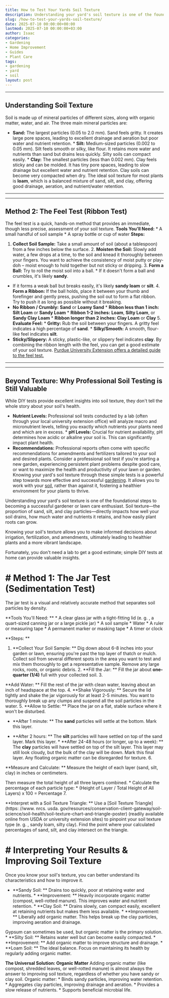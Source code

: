 ```yaml
---
title: How to Test Your Yards Soil Texture
description: Understanding your yard's soil texture is one of the foundational steps to becoming a successful gardener or lawn care enthusiast.
slug: /how-to-test-your-yards-soil-texture/
date: 2025-07-10 00:00:00+00:00
lastmod: 2025-07-10 00:00:00+03:00
author: Isaac
categories:
- Gardening
- Home Improvement
- Guides
- Plant Care
tags:
- gardening
- yard
- soil
layout: post
---
```

---
## Understanding Soil Texture
Soil is made up of mineral particles of different sizes, along with organic matter, water, and air. The three main mineral particles are:
* **Sand:** The largest particles (0.05 to 2.0 mm). Sand feels gritty. It creates large pore spaces, leading to excellent drainage and aeration but poor water and nutrient retention. * **Silt:** Medium-sized particles (0.002 to 0.05 mm). Silt feels smooth or silky, like flour. It retains more water and nutrients than sand but drains less quickly. Silty soils can compact easily. * **Clay:** The smallest particles (less than 0.002 mm). Clay feels sticky and can be molded.
It has tiny pore spaces, leading to slow drainage but excellent water and nutrient retention. Clay soils can become very compacted when dry.
The ideal soil texture for most plants is **loam**, which is a balanced mixture of sand, silt, and clay, offering good drainage, aeration, and nutrient/water retention.
---
---
## Method 2: The Feel Test (Ribbon Test)
The feel test is a quick, hands-on method that provides an immediate, though less precise, assessment of your soil texture.
**Tools You'll Need:** * A small handful of soil sample * A spray bottle or cup of water
**Steps:**
1. **Collect Soil Sample:** Take a small amount of soil (about a tablespoon) from a few inches below the surface. 2. **Moisten the Soil:** Slowly add water, a few drops at a time, to the soil and knead it thoroughly between your fingers. You want to achieve the consistency of moist putty or play-doh – moist enough to hold together but not sticky or dripping. 3. **Form a Ball:** Try to roll the moist soil into a ball. * If it doesn't form a ball and crumbles, it's likely **sandy**.
* If it forms a weak ball but breaks easily, it's likely **sandy loam** or **silt**. 4. **Form a Ribbon:** If the ball holds, place it between your thumb and forefinger and gently press, pushing the soil out to form a flat ribbon. Try to push it as long as possible without it breaking.
* **No Ribbon / Crumbly:** **Sand** or **Loamy Sand** * **Ribbon less than 1 inch:** **Silt Loam** or **Sandy Loam** * **Ribbon 1-2 inches:** **Loam**, **Silty Loam**, or **Sandy Clay Loam** * **Ribbon longer than 2 inches:** **Clay Loam** or **Clay** 5. **Evaluate Feel:** * **Gritty:** Rub the soil between your fingers. A gritty feel indicates a high percentage of **sand**. * **Silky/Smooth:** A smooth, flour-like feel indicates **silt**.
* **Sticky/Slippery:** A sticky, plastic-like, or slippery feel indicates **clay**.
By combining the ribbon length with the feel, you can get a good estimate of your soil texture. [Purdue University Extension offers a detailed guide to the feel test.](https://www.purdue.edu/fnr/extension/materials/agr/fnr-486-w.pdf)
---
---
## Beyond Texture: Why Professional Soil Testing is Still Valuable
While DIY tests provide excellent insights into soil texture, they don't tell the whole story about your soil's health.
* **Nutrient Levels:** Professional soil tests conducted by a lab (often through your local university extension office) will analyze macro and micronutrient levels, telling you exactly which nutrients your plants need and which are in excess. * **pH Levels:** Crucial for nutrient availability, pH determines how acidic or alkaline your soil is. This can significantly impact plant health.
* **Recommendations:** Professional reports often come with specific recommendations for amendments and fertilizers tailored to your soil and desired plants.
Consider a professional soil test if you're starting a new garden, experiencing persistent plant problems despite good care, or want to maximize the health and productivity of your lawn or garden.
Knowing your yard's soil texture through these simple tests is a powerful step towards more effective and successful [gardening](https://pestpolicy.com/breaking-up-clay-soil/). It allows you to work with your [soil](https://pestpolicy.com/how-to-conduct-your-own-soil-test-for-ph-using-household-ingredients/), rather than against it, fostering a healthier environment for your plants to thrive.

Understanding your yard's soil texture is one of the foundational steps to becoming a successful gardener or lawn care enthusiast. Soil texture—the proportion of sand, silt, and clay particles—directly impacts how well your soil drains, how much water and nutrients it retains, and how easily plant roots can grow.

Knowing your soil's texture allows you to make informed decisions about irrigation, fertilization, and amendments, ultimately leading to healthier plants and a more vibrant landscape.

Fortunately, you don't need a lab to get a good estimate; simple DIY tests at home can provide valuable insights.

# # Method 1: The Jar Test (Sedimentation Test)

The jar test is a visual and relatively accurate method that separates soil particles by density.

**Tools You'll Need: ** * A clear glass jar with a tight-fitting lid (e. g. , a quart-sized canning jar or a large pickle jar) * A soil sample * Water * A ruler or measuring tape * A permanent marker or masking tape * A timer or clock

**Steps: **

1. **Collect Your Soil Sample: ** Dig down about 6-8 inches into your garden or lawn, ensuring you're past the top layer of thatch or mulch. Collect soil from several different spots in the area you want to test and mix them thoroughly to get a representative sample. Remove any large rocks, roots, or organic debris. 2. **Fill the Jar: ** Fill the jar about **one-quarter (1/4)** full with your collected soil. 3.

**Add Water: ** Fill the rest of the jar with clean water, leaving about an inch of headspace at the top. 4. **Shake Vigorously: ** Secure the lid tightly and shake the jar vigorously for at least 2-5 minutes. You want to thoroughly break up any clumps and suspend all the soil particles in the water. 5. **Allow to Settle: ** Place the jar on a flat, stable surface where it won't be disturbed.

* **After 1 minute: ** The **sand** particles will settle at the bottom. Mark this layer.

* **After 2 hours: ** The **silt** particles will have settled on top of the sand layer. Mark this layer. * **After 24-48 hours (or longer, up to a week): ** The **clay** particles will have settled on top of the silt layer. This layer may still look cloudy, but the bulk of the clay will be down. Mark this final layer. Any floating organic matter can be disregarded for texture. 6.

**Measure and Calculate: ** Measure the height of each layer (sand, silt, clay) in inches or centimeters.

Then measure the total height of all three layers combined. * Calculate the percentage of each particle type: * (Height of Layer / Total Height of All Layers) x 100 = Percentage 7.

**Interpret with a Soil Texture Triangle: ** Use a [Soil Texture Triangle](https: //www. nrcs. usda. gov/resources/conservation-client-gateway/soil-science/soil-health/soil-texture-chart-and-triangle-poster) (readily available online from USDA or university extension sites) to pinpoint your soil texture type (e. g. , sandy loam, silty clay). Find the point where your calculated percentages of sand, silt, and clay intersect on the triangle.

# # Interpreting Your Results & Improving Soil Texture

Once you know your soil's texture, you can better understand its characteristics and how to improve it.

* **Sandy Soil: ** Drains too quickly, poor at retaining water and nutrients. * **Improvement: ** Heavily incorporate organic matter (compost, well-rotted manure). This improves water and nutrient retention. * **Clay Soil: ** Drains slowly, can compact easily, excellent at retaining nutrients but makes them less available. * **Improvement: ** Liberally add organic matter. This helps break up the clay particles, improving aeration and drainage.

Gypsum can sometimes be used, but organic matter is the primary solution. * **Silty Soil: ** Retains water well but can become easily compacted. * **Improvement: ** Add organic matter to improve structure and drainage. * **Loam Soil: ** The ideal balance. Focus on maintaining its health by regularly adding organic matter.

**The Universal Solution: Organic Matter** Adding organic matter (like compost, shredded leaves, or well-rotted manure) is almost always the answer to improving soil texture, regardless of whether you have sandy or clay soil. Organic matter: * Binds sandy particles, improving water retention. * Aggregates clay particles, improving drainage and aeration. * Provides a slow release of nutrients. * Supports beneficial microbial life.
